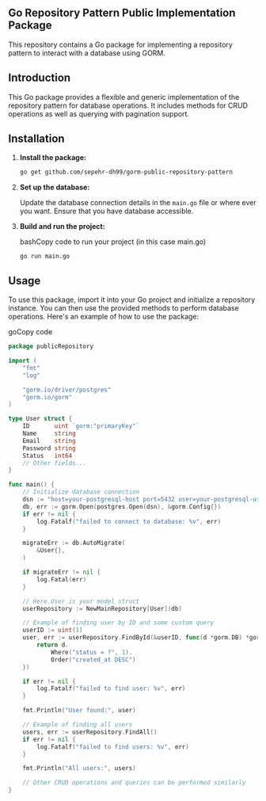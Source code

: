 ## Go Repository Pattern Public Implementation Package

This repository contains a Go package for implementing a repository pattern to interact with a database using GORM.

## Introduction

This Go package provides a flexible and generic implementation of the repository pattern for database operations. It includes methods for CRUD operations as well as querying with pagination support.

## Installation

1. **Install the package:**

   ```bash
   go get github.com/sepehr-dh99/gorm-public-repository-pattern
   ```

2. **Set up the database:**

   Update the database connection details in the `main.go` file or where ever you want. Ensure that you have database accessible.

3. **Build and run the project:**

   bashCopy code to run your project (in this case main.go)

   `go run main.go`

## Usage

To use this package, import it into your Go project and initialize a repository instance. You can then use the provided methods to perform database operations. Here's an example of how to use the package:

goCopy code

```go
package publicRepository

import (
	"fmt"
	"log"

	"gorm.io/driver/postgres"
	"gorm.io/gorm"
)

type User struct {
	ID       uint `gorm:"primaryKey"`
	Name     string
	Email    string
	Password string
	Status   int64
	// Other fields...
}

func main() {
	// Initialize database connection
	dsn := "host=your-postgresql-host port=5432 user=your-postgresql-user dbname=your-database password=your-password sslmode=disable"
	db, err := gorm.Open(postgres.Open(dsn), &gorm.Config{})
	if err != nil {
		log.Fatalf("failed to connect to database: %v", err)
	}

	migrateErr := db.AutoMigrate(
		&User{},
	)

	if migrateErr != nil {
		log.Fatal(err)
	}

	// Here User is your model struct
	userRepository := NewMainRepository[User](db)

	// Example of finding user by ID and some custom query
	userID := uint(1)
	user, err := userRepository.FindById(&userID, func(d *gorm.DB) *gorm.DB {
		return d.
			Where("status = ?", 1).
			Order("created_at DESC")
	})

	if err != nil {
		log.Fatalf("failed to find user: %v", err)
	}

	fmt.Println("User found:", user)

	// Example of finding all users
	users, err := userRepository.FindAll()
	if err != nil {
		log.Fatalf("failed to find users: %v", err)
	}

	fmt.Println("All users:", users)

	// Other CRUD operations and queries can be performed similarly
}
```
